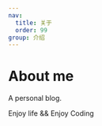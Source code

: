 ```yaml
---
nav:
  title: 关于
  order: 99
group: 介绍
---
```


# About me

A personal blog.

Enjoy life && Enjoy Coding
